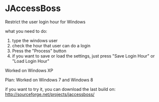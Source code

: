 JAccessBoss
===========

Restrict the user login hour for Windows

what you need to do:

1. type the windows user
2. check the hour that user can do a login
3. Press the "Process" button
4. if you want to save or load the settings, just press "Save Login Hour" or "Load Login Hour"

Worked on Windows XP

Plan: Worked on Windows 7 and Windows 8

if you want to try it, you can download the last build on: 
http://sourceforge.net/projects/jaccessboss/

